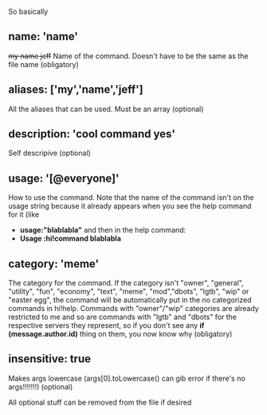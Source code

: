 So basically 
## name: 'name' 
~~my name jeff~~ Name of the command. Doesn't have to be the same as the file name (obligatory)
## aliases: ['my','name','jeff'] 
All the aliases that can be used. Must be an array (optional)
## description: 'cool command yes'
Self descripive (optional)
## usage: '[@everyone]'
How to use the command. Note that the name of the command isn't on the usage string because it already appears when you see the help command for it (like
- **usage:"blablabla"**
and then in the help command:
- **Usage :hi!command blablabla**
## category: 'meme'
The category for the command. If the category isn't "owner", "general", "utility", "fun", "economy", "text", "meme", "mod","dbots", "lgtb", "wip" or "easter egg", the command will be automatically put in the no categorized commands in hi!help. Commands with "owner"/"wip" categories are already restricted to me and so are commands with "lgtb" and "dbots" for the respective servers they represent, so if you don't see any **if (message.author.id)** thing on them, you now know why (obligatory)
## insensitive: true
Makes args lowercase (args[0].toLowercase() can gib error if there's no args!!!!!!!) (optional)

All optional stuff can be removed from the file if desired
